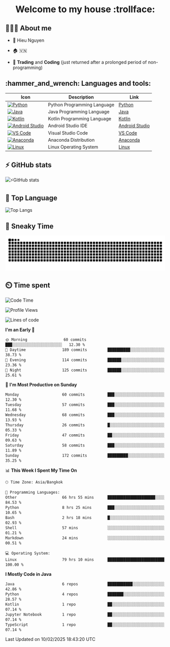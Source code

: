 <h1 align="center">Welcome to my house :trollface:</h1>

<h2 align="left">👨🏻‍💻 About me</h2>

- 🪪 Hieu Nguyen

- 🏠 🇻🇳

- 📄 **Trading** and **Coding** (just returned after a prolonged period of non-programming)


<h2 align="left">:hammer_and_wrench: Languages and tools:</h2>

| Icon | Description | Link |
|---|---|---|
| [![Python](https://skillicons.dev/icons?i=python)](https://www.python.org/) | Python Programming Language | [Python](https://www.python.org/) |
| [![Java](https://skillicons.dev/icons?i=java)](https://www.java.com/) | Java Programming Language | [Java](https://www.java.com/) | 
| [![Kotlin](https://skillicons.dev/icons?i=kotlin)](https://kotlinlang.org/) | Kotlin Programming Language | [Kotlin](https://kotlinlang.org/) |
| [![Android Studio](https://skillicons.dev/icons?i=androidstudio)](https://developer.android.com/studio) | Android Studio IDE | [Android Studio](https://developer.android.com/studio) |
| [![VS Code](https://skillicons.dev/icons?i=vscode)](https://code.visualstudio.com/) | Visual Studio Code | [VS Code](https://code.visualstudio.com/) |
| [![Anaconda](https://skillicons.dev/icons?i=anaconda)](https://www.anaconda.com/) | Anaconda Distribution | [Anaconda](https://www.anaconda.com/) |
| [![Linux](https://skillicons.dev/icons?i=linux)](https://www.linux.org/) | Linux Operating System | [Linux](https://www.linux.org/) |


<h2>⚡ GitHub stats</h2>

![⚡GitHub stats](https://github-readme-stats-9793-ultimatebrok-projects.vercel.app/api?username=ultimateBroK&show_icons=true&theme=dark)

<h2>🥇 Top Language</h2>

![Top Langs](https://github-readme-stats-9793-ultimatebrok-projects.vercel.app/api/top-langs?username=ultimateBroK&size_weight=0.5&count_weight=0.5&layout=compact&theme=dark)

<h2>🐍 Sneaky Time</h2>

![Snake animation](https://raw.githubusercontent.com/ultimateBroK/ultimateBroK/output/github-contribution-grid-snake-dark.svg)

<h2>⏲️ Time spent</h2>

<!--START_SECTION:waka-->
![Code Time](http://img.shields.io/badge/Code%20Time-437%20hrs%2058%20mins-blue)

![Profile Views](http://img.shields.io/badge/Profile%20Views-0-blue)

![Lines of code](https://img.shields.io/badge/From%20Hello%20World%20I%27ve%20Written-395.5%20thousand%20lines%20of%20code-blue)

**I'm an Early 🐤** 

```text
🌞 Morning                60 commits          ███░░░░░░░░░░░░░░░░░░░░░░   12.30 % 
🌆 Daytime                189 commits         ██████████░░░░░░░░░░░░░░░   38.73 % 
🌃 Evening                114 commits         ██████░░░░░░░░░░░░░░░░░░░   23.36 % 
🌙 Night                  125 commits         ██████░░░░░░░░░░░░░░░░░░░   25.61 % 
```
📅 **I'm Most Productive on Sunday** 

```text
Monday                   60 commits          ███░░░░░░░░░░░░░░░░░░░░░░   12.30 % 
Tuesday                  57 commits          ███░░░░░░░░░░░░░░░░░░░░░░   11.68 % 
Wednesday                68 commits          ███░░░░░░░░░░░░░░░░░░░░░░   13.93 % 
Thursday                 26 commits          █░░░░░░░░░░░░░░░░░░░░░░░░   05.33 % 
Friday                   47 commits          ██░░░░░░░░░░░░░░░░░░░░░░░   09.63 % 
Saturday                 58 commits          ███░░░░░░░░░░░░░░░░░░░░░░   11.89 % 
Sunday                   172 commits         █████████░░░░░░░░░░░░░░░░   35.25 % 
```


📊 **This Week I Spent My Time On** 

```text
🕑︎ Time Zone: Asia/Bangkok

💬 Programming Languages: 
Other                    66 hrs 55 mins      █████████████████████░░░░   84.53 % 
Python                   8 hrs 25 mins       ███░░░░░░░░░░░░░░░░░░░░░░   10.65 % 
Bash                     2 hrs 18 mins       █░░░░░░░░░░░░░░░░░░░░░░░░   02.93 % 
Shell                    57 mins             ░░░░░░░░░░░░░░░░░░░░░░░░░   01.21 % 
Markdown                 24 mins             ░░░░░░░░░░░░░░░░░░░░░░░░░   00.51 % 

💻 Operating System: 
Linux                    79 hrs 10 mins      █████████████████████████   100.00 % 
```

**I Mostly Code in Java** 

```text
Java                     6 repos             ███████████░░░░░░░░░░░░░░   42.86 % 
Python                   4 repos             ███████░░░░░░░░░░░░░░░░░░   28.57 % 
Kotlin                   1 repo              ██░░░░░░░░░░░░░░░░░░░░░░░   07.14 % 
Jupyter Notebook         1 repo              ██░░░░░░░░░░░░░░░░░░░░░░░   07.14 % 
TypeScript               1 repo              ██░░░░░░░░░░░░░░░░░░░░░░░   07.14 % 
```




 Last Updated on 10/02/2025 18:43:20 UTC
<!--END_SECTION:waka-->

